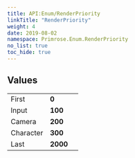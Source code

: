 ```yaml
---
title: API:Enum/RenderPriority
linkTitle: "RenderPriority"
weight: 4
date: 2019-08-02
namespace: Primrose.Enum.RenderPriority
no_list: true
toc_hide: true
---
```

 
## Values
 
<table class="studiohide">
<tbody>
<tr class="enum-row">
<td style="vertical-align:top;white-space:normal;">
<span class="name"">First</span></td>
<td style="vertical-align:top;white-space:normal;">
<b class="value"">0</b></td>
<td style="vertical-align:top;white-space:normal;">
</td>
</tr>
<tr class="enum-row">
<td style="vertical-align:top;white-space:normal;">
<span class="name"">Input</span></td>
<td style="vertical-align:top;white-space:normal;">
<b class="value"">100</b></td>
<td style="vertical-align:top;white-space:normal;">
</td>
</tr>
<tr class="enum-row">
<td style="vertical-align:top;white-space:normal;">
<span class="name"">Camera</span></td>
<td style="vertical-align:top;white-space:normal;">
<b class="value"">200</b></td>
<td style="vertical-align:top;white-space:normal;">
</td>
</tr>
<tr class="enum-row">
<td style="vertical-align:top;white-space:normal;">
<span class="name"">Character</span></td>
<td style="vertical-align:top;white-space:normal;">
<b class="value"">300</b></td>
<td style="vertical-align:top;white-space:normal;">
</td>
</tr>
<tr class="enum-row">
<td style="vertical-align:top;white-space:normal;">
<span class="name"">Last</span></td>
<td style="vertical-align:top;white-space:normal;">
<b class="value"">2000</b></td>
<td style="vertical-align:top;white-space:normal;">
</td>
</tr>
</tbody>
</table>
